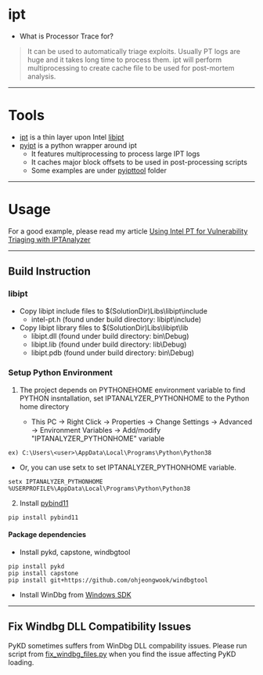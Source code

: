 # ipt

* What is Processor Trace for?

> It can be used to automatically triage exploits. Usually PT logs are huge and it takes long time to process them. ipt will perform multiprocessing to create cache file to be used for post-mortem analysis.

---
# Tools

* [ipt](ipt) is a thin layer upon Intel [libipt](https://github.com/intel/libipt)
* [pyipt](pyipt) is a python wrapper around ipt
   * It features multiprocessing to process large IPT logs
   * It caches major block offsets to be used in post-processing scripts
   * Some examples are under [pyipttool](pyipttool) folder

---
# Usage

For a good example, please read my article [Using Intel PT for Vulnerability Triaging with IPTAnalyzer](https://darungrim.com/research/2020-05-07-UsingIntelPTForVulnerabilityTriagingWithIPTAnalyzer.html)

---
## Build Instruction

### libipt

* Copy libipt include files to $(SolutionDir)Libs\libipt\include
   * intel-pt.h (found under build directory: libipt\include)
* Copy libipt library files to $(SolutionDir)Libs\libipt\lib
   * libipt.dll (found under build directory: bin\Debug)
   * libipt.lib (found under build directory: lib\Debug)
   * libipt.pdb (found under build directory: bin\Debug)

### Setup Python Environment

1. The project depends on PYTHONEHOME environment variable to find PYTHON insntallation, set IPTANALYZER_PYTHONHOME to the Python home directory

   * This PC -> Right Click -> Properties -> Change Settings -> Advanced -> Environment Variables -> Add/modify "IPTANALYZER_PYTHONHOME" variable

```
ex) C:\Users\<user>\AppData\Local\Programs\Python\Python38
```

   * Or, you can use setx to set IPTANALYZER_PYTHONHOME variable.
```
setx IPTANALYZER_PYTHONHOME %USERPROFILE%\AppData\Local\Programs\Python\Python38
```

2. Install [pybind11](https://pybind11.readthedocs.io/en/stable/)

```
pip install pybind11
```

#### Package dependencies

* Install pykd, capstone, windbgtool

```
pip install pykd
pip install capstone
pip install git+https://github.com/ohjeongwook/windbgtool
```

* Install WinDbg from [Windows SDK](https://developer.microsoft.com/en-us/windows/downloads/windows-10-sdk)

---
## Fix Windbg DLL Compatibility Issues

PyKD sometimes suffers from WinDbg DLL compability issues. Please run script from [fix_windbg_files.py](https://github.com/ohjeongwook/windbgtool/blob/master/pykdfix/fix_windbg_files.py) when you find the issue affecting PyKD loading.
